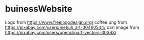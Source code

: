 # buinessWebsite
Logo from https://www.freelogodesign.org/
coffee.png from https://pixabay.com/users/nietjuh_art-30460544/
cart image from https://pixabay.com/users/openclipart-vectors-30363/
